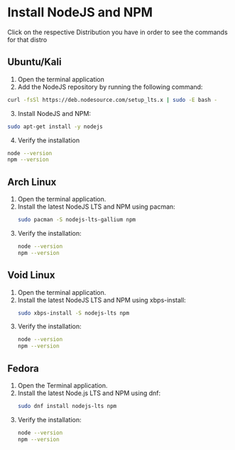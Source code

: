 # Install NodeJS and NPM

Click on the respective Distribution you have in order to see the commands for that distro

## Ubuntu/Kali

1. Open the terminal application
2. Add the NodeJS repository by running the following command:
  ```bash
  curl -fsSl https://deb.nodesource.com/setup_lts.x | sudo -E bash -
  ```
3. Install NodeJS and NPM:
  ```bash
  sudo apt-get install -y nodejs
  ```
4. Verify the installation
  ```bash
  node --version
  npm --version
```

## Arch Linux

1. Open the terminal application.
2. Install the latest NodeJS LTS and NPM using pacman:
   ```bash
   sudo pacman -S nodejs-lts-gallium npm
   ```
3. Verify the installation:
   ``` bash
   node --version
   npm --version
   ```

## Void Linux

1. Open the terminal application.
2. Install the latest NodeJS LTS and NPM using xbps-install:
   ```bash
   sudo xbps-install -S nodejs-lts npm
   ```
3. Verify the installation:
   ```bash
   node --version
   npm --version
   ```

## Fedora

1. Open the Terminal application.
2. Install the latest Node.js LTS and NPM using dnf:
   ```bash
   sudo dnf install nodejs-lts npm
   ```
3. Verify the installation:
   ```bash
   node --version
   npm --version
   ```
